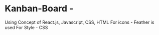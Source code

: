 # Kanban-Board - 
Using Concept of React.js, Javascript, CSS, HTML
For icons - Feather is used
For Style - CSS
